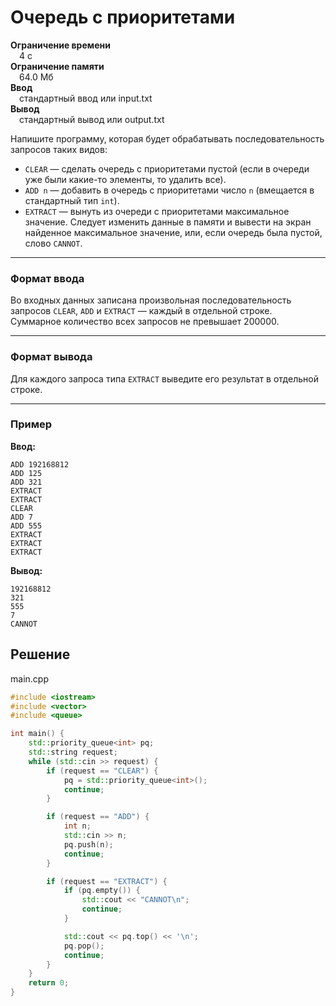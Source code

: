 # Очередь с приоритетами

**Ограничение времени**  
 4 с  
**Ограничение памяти**  
 64.0 Мб  
**Ввод**  
 стандартный ввод или input.txt  
**Вывод**  
 стандартный вывод или output.txt  

Напишите программу, которая будет обрабатывать последовательность запросов таких видов:

- `CLEAR` — сделать очередь с приоритетами пустой (если в очереди уже были какие-то элементы, то удалить все).
- `ADD n` — добавить в очередь с приоритетами число `n` (вмещается в стандартный тип `int`).
- `EXTRACT` — вынуть из очереди с приоритетами максимальное значение. Следует изменить данные в памяти и вывести на экран найденное максимальное значение, или, если очередь была пустой, слово `CANNOT`.

---

### Формат ввода

Во входных данных записана произвольная последовательность запросов `CLEAR`, `ADD` и `EXTRACT` — каждый в отдельной строке.  
Суммарное количество всех запросов не превышает 200000.

---

### Формат вывода

Для каждого запроса типа `EXTRACT` выведите его результат в отдельной строке.

---

### Пример

**Ввод:**
```text
ADD 192168812
ADD 125
ADD 321
EXTRACT
EXTRACT
CLEAR
ADD 7
ADD 555
EXTRACT
EXTRACT
EXTRACT
```

**Вывод:**
```text
192168812
321
555
7
CANNOT
```
## Решение

main.cpp
```cpp
#include <iostream>
#include <vector>
#include <queue>

int main() {
    std::priority_queue<int> pq;
    std::string request;
    while (std::cin >> request) {
        if (request == "CLEAR") {
            pq = std::priority_queue<int>();
            continue;
        }

        if (request == "ADD") {
            int n;
            std::cin >> n;
            pq.push(n);
            continue;
        }

        if (request == "EXTRACT") {
            if (pq.empty()) {
                std::cout << "CANNOT\n";
                continue;
            }

            std::cout << pq.top() << '\n';
            pq.pop();
            continue;
        }
    }
    return 0;
} 
```
